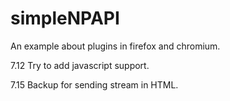 simpleNPAPI
===========


An example about plugins in firefox and chromium.

7.12 Try to add javascript support.

7.15 Backup for sending stream in HTML.
